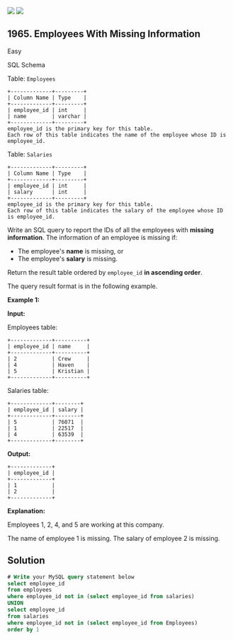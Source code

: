 [![](https://img.shields.io/github/stars/javadev/LeetCode-in-Java?label=Stars&style=flat-square)](https://github.com/javadev/LeetCode-in-Java)
[![](https://img.shields.io/github/forks/javadev/LeetCode-in-Java?label=Fork%20me%20on%20GitHub%20&style=flat-square)](https://github.com/javadev/LeetCode-in-Java/fork)

## 1965\. Employees With Missing Information

Easy

SQL Schema

Table: `Employees`

    +-------------+---------+
    | Column Name | Type    |
    +-------------+---------+
    | employee_id | int     |
    | name        | varchar |
    +-------------+---------+
    employee_id is the primary key for this table.
    Each row of this table indicates the name of the employee whose ID is employee_id. 

Table: `Salaries`

    +-------------+---------+
    | Column Name | Type    |
    +-------------+---------+
    | employee_id | int     |
    | salary      | int     |
    +-------------+---------+
    employee_id is the primary key for this table.
    Each row of this table indicates the salary of the employee whose ID is employee_id. 

Write an SQL query to report the IDs of all the employees with **missing information**. The information of an employee is missing if:

*   The employee's **name** is missing, or
*   The employee's **salary** is missing.

Return the result table ordered by `employee_id` **in ascending order**.

The query result format is in the following example.

**Example 1:**

**Input:**

Employees table:

    +-------------+----------+
    | employee_id | name     |
    +-------------+----------+
    | 2           | Crew     |
    | 4           | Haven    |
    | 5           | Kristian |
    +-------------+----------+

Salaries table:

    +-------------+--------+
    | employee_id | salary |
    +-------------+--------+
    | 5           | 76071  |
    | 1           | 22517  |
    | 4           | 63539  |
    +-------------+--------+

**Output:**

    +-------------+
    | employee_id |
    +-------------+
    | 1           |
    | 2           |
    +-------------+

**Explanation:**

Employees 1, 2, 4, and 5 are working at this company.

The name of employee 1 is missing. The salary of employee 2 is missing.

## Solution

```sql
# Write your MySQL query statement below
select employee_id
from employees
where employee_id not in (select employee_id from salaries)
UNION
select employee_id
from salaries
where employee_id not in (select employee_id from Employees)
order by 1
```
